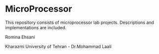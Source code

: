 # MicroProcessor

This repository consists of microprocessor lab projects. Descriptions and implementations are included. 

Romina Ehsani

Kharazmi University of Tehran - Dr.Mohammad Laali